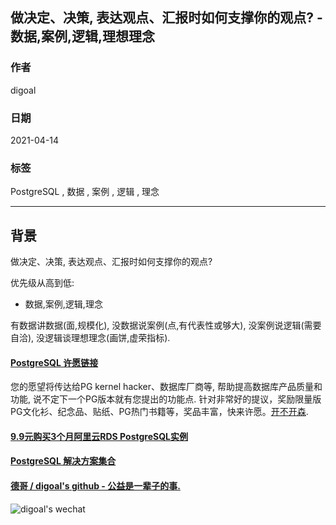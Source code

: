 ## 做决定、决策, 表达观点、汇报时如何支撑你的观点?  - 数据,案例,逻辑,理想理念   
        
### 作者        
digoal        
        
### 日期        
2021-04-14         
        
### 标签        
PostgreSQL , 数据 , 案例 , 逻辑 , 理念     
        
----        
        
## 背景        
  
做决定、决策, 表达观点、汇报时如何支撑你的观点?  
  
优先级从高到低:   
- 数据,案例,逻辑,理念    
  
有数据讲数据(面,规模化), 没数据说案例(点,有代表性或够大), 没案例说逻辑(需要自洽), 没逻辑谈理想理念(画饼,虚荣指标).   
  
  
  
#### [PostgreSQL 许愿链接](https://github.com/digoal/blog/issues/76 "269ac3d1c492e938c0191101c7238216")
您的愿望将传达给PG kernel hacker、数据库厂商等, 帮助提高数据库产品质量和功能, 说不定下一个PG版本就有您提出的功能点. 针对非常好的提议，奖励限量版PG文化衫、纪念品、贴纸、PG热门书籍等，奖品丰富，快来许愿。[开不开森](https://github.com/digoal/blog/issues/76 "269ac3d1c492e938c0191101c7238216").  
  
  
#### [9.9元购买3个月阿里云RDS PostgreSQL实例](https://www.aliyun.com/database/postgresqlactivity "57258f76c37864c6e6d23383d05714ea")
  
  
#### [PostgreSQL 解决方案集合](https://yq.aliyun.com/topic/118 "40cff096e9ed7122c512b35d8561d9c8")
  
  
#### [德哥 / digoal's github - 公益是一辈子的事.](https://github.com/digoal/blog/blob/master/README.md "22709685feb7cab07d30f30387f0a9ae")
  
  
![digoal's wechat](../pic/digoal_weixin.jpg "f7ad92eeba24523fd47a6e1a0e691b59")
  
